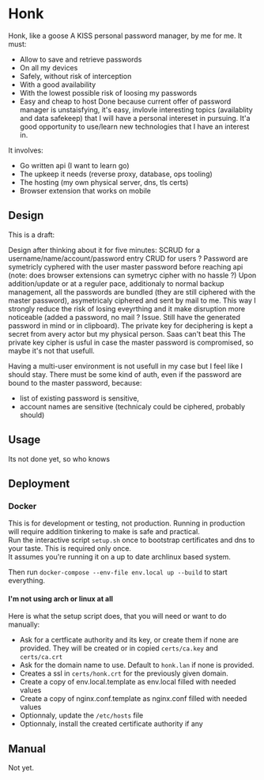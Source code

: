 # Honk

Honk, like a goose
A KISS personal password manager, by me for me.
It must:
  - Allow to save and retrieve passwords
  - On all my devices
  - Safely, without risk of interception
  - With a good availability
  - With the lowest possible risk of loosing my passwords
  - Easy and cheap to host
Done because current offer of password manager is unstaisfying, it's easy, invlovle interesting topics (availablity and data safekeep) that I will have a personal intereset in pursuing.
It'a good opportunity to use/learn new technologies that I have an interest in.

It involves:
  - Go written api (I want to learn go)
  - The upkeep it needs (reverse proxy, database, ops tooling)
  - The hosting (my own physical server, dns, tls certs)
  - Browser extension that works on mobile

## Design

This is a draft:

Design after thinking about it for five minutes:
  SCRUD for a username/name/account/password entry
  CRUD for users ?
  Password are symetricly cyphered with the user master password before reaching api (note: does browser extensions can symetryc cipher with no hassle ?)
  Upon addition/update or at a reguler pace, additionaly to normal backup management, all the passwords are bundled (they are still ciphered with the master password), asymetricaly ciphered and sent
    by mail to me. This way I strongly reduce the risk of losing eveyrthing and it make disruption more noticeable (added a password, no mail ? Issue. Still have the generated password in mind or in clipboard).
  The private key for deciphering is kept a secret from avery actor but my physical person. Saas can't beat this
  The private key cipher is usful in case the master password is compromised, so maybe it's not that usefull.

  Having a multi-user environment is not usefull in my case but I feel like I should stay.
  There must be some kind of auth, even if the password are bound to the master password, because:
  - list of existing password is sensitive,
  - account names are sensitive (technicaly could be ciphered, probably should)

  ## Usage

  Its not done yet, so who knows

## Deployment

### Docker

This is for development or testing, not production. Running in production will require addition tinkering to make is safe and practical.  
Run the interactive script `setup.sh` once to bootstrap certificates and dns to your taste.  This is required only once.  
It assumes you're running it on a up to date archlinux based system.

Then run `docker-compose --env-file env.local up --build` to start everything.

#### I'm not using arch or linux at all

Here is what the setup script does, that you will need or want to do manually:
- Ask for a certficate authority and its key, or create them if none are provided. They will be created or in copied `certs/ca.key` and `certs/ca.crt`
- Ask for the domain name to use. Default to `honk.lan` if none is provided.
- Creates a ssl in `certs/honk.crt` for the previously given domain.
- Create a copy of env.local.template as env.local filled with needed values
- Create a copy of nginx.conf.template as nginx.conf filled with needed values
- Optionnaly, update the `/etc/hosts` file
- Optionnaly, install the created certificate authority if any

## Manual

Not yet.